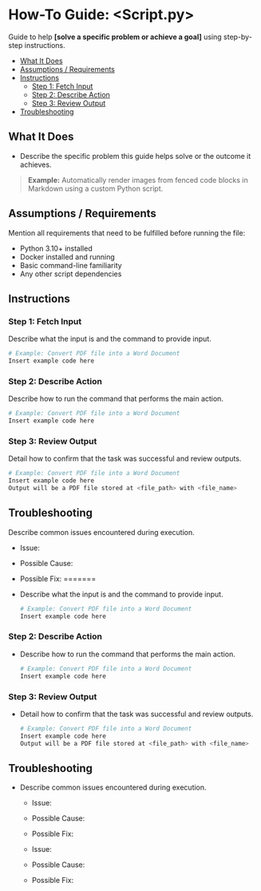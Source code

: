 # How-To Guide: <Script.py>

Guide to help **[solve a specific problem or achieve a goal]** using
step-by-step instructions.

<!-- toc -->

- [What It Does](#what-it-does)
- [Assumptions / Requirements](#assumptions--requirements)
- [Instructions](#instructions)
  * [Step 1: Fetch Input](#step-1-fetch-input)
  * [Step 2: Describe Action](#step-2-describe-action)
  * [Step 3: Review Output](#step-3-review-output)
- [Troubleshooting](#troubleshooting)

<!-- tocstop -->

## What It Does
- Describe the specific problem this guide helps solve or the outcome it achieves.

> **Example:** Automatically render images from fenced code blocks in Markdown
> using a custom Python script.

## Assumptions / Requirements

Mention all requirements that need to be fulfilled before running the file:

- Python 3.10+ installed
- Docker installed and running
- Basic command-line familiarity
- Any other script dependencies

## Instructions

### Step 1: Fetch Input

Describe what the input is and the command to provide input.

```bash
# Example: Convert PDF file into a Word Document
Insert example code here
```

### Step 2: Describe Action

Describe how to run the command that performs the main action.

```bash
# Example: Convert PDF file into a Word Document
Insert example code here
```

### Step 3: Review Output

Detail how to confirm that the task was successful and review outputs.

```bash
# Example: Convert PDF file into a Word Document
Insert example code here
Output will be a PDF file stored at <file_path> with <file_name>
```

## Troubleshooting

Describe common issues encountered during execution.

- Issue:
- Possible Cause:
- Possible Fix:
=======
- Describe what the input is and the command to provide input.

  ```bash
  # Example: Convert PDF file into a Word Document
  Insert example code here
  ```

### Step 2: Describe Action

- Describe how to run the command that performs the main action.
  ```bash
  # Example: Convert PDF file into a Word Document
  Insert example code here
  ```

### Step 3: Review Output

- Detail how to confirm that the task was successful and review outputs.
  ```bash
  # Example: Convert PDF file into a Word Document
  Insert example code here
  Output will be a PDF file stored at <file_path> with <file_name>
  ```

## Troubleshooting

- Describe common issues encountered during execution.
  - Issue:
  - Possible Cause:
  - Possible Fix:

  - Issue:
  - Possible Cause:
  - Possible Fix:
